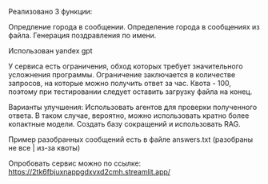 Реализовано 3 функции:

Опредление города в сообщении.
Определение города в сообщениях из файла.
Генерация поздравления по имени.

Использован yandex gpt

У сервиса есть ограничения, обход которых требует значительного усложнения программы. Ограничение заключается в количестве запросов, на которые можно получить ответ за час. Квота - 100, поэтому при тестировании следует оставить загрузку файла на конец.

Варианты улучшения:
	Использовать агентов для проверки полученного ответа. В таком случае, вероятно, можно использовать кратно более копактные модели.
	Создать базу сокращений и использовать RAG.

Пример разобранных сообщений есть в файле answers.txt (разобраны не все | из-за квоты)

Опробовать сервис можно по ссылке: https://2tk6fbjuxnappgdxvxd2cmh.streamlit.app/

